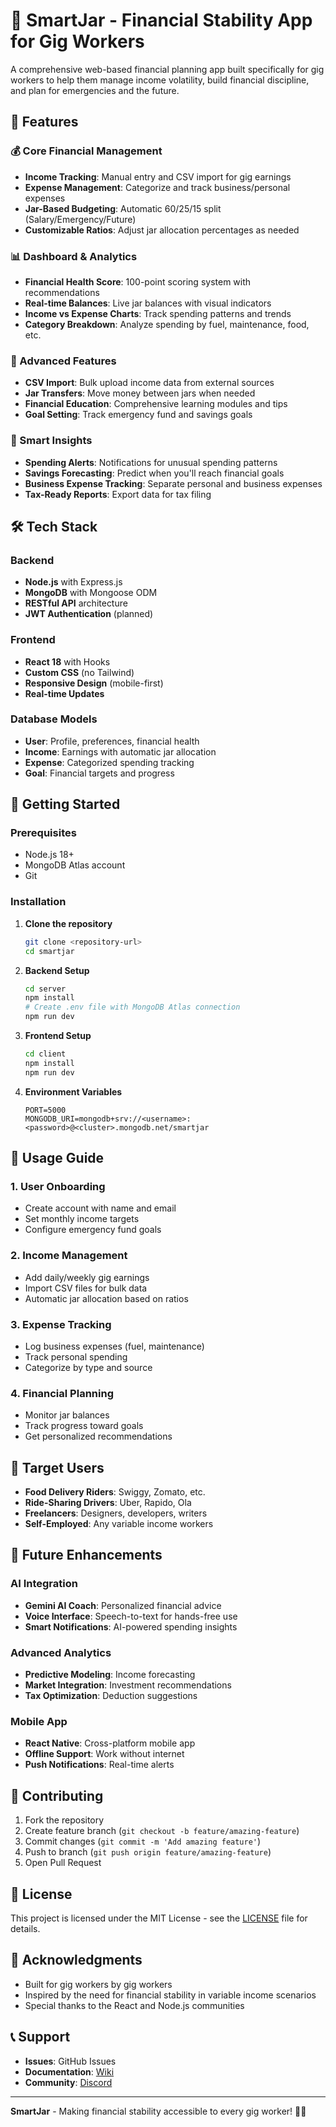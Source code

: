 # 🏦 SmartJar - Financial Stability App for Gig Workers

A comprehensive web-based financial planning app built specifically for gig workers to help them manage income volatility, build financial discipline, and plan for emergencies and the future.

## 🚀 Features

### 💰 Core Financial Management

- **Income Tracking**: Manual entry and CSV import for gig earnings
- **Expense Management**: Categorize and track business/personal expenses
- **Jar-Based Budgeting**: Automatic 60/25/15 split (Salary/Emergency/Future)
- **Customizable Ratios**: Adjust jar allocation percentages as needed

### 📊 Dashboard & Analytics

- **Financial Health Score**: 100-point scoring system with recommendations
- **Real-time Balances**: Live jar balances with visual indicators
- **Income vs Expense Charts**: Track spending patterns and trends
- **Category Breakdown**: Analyze spending by fuel, maintenance, food, etc.

### 🔧 Advanced Features

- **CSV Import**: Bulk upload income data from external sources
- **Jar Transfers**: Move money between jars when needed
- **Financial Education**: Comprehensive learning modules and tips
- **Goal Setting**: Track emergency fund and savings goals

### 🎯 Smart Insights

- **Spending Alerts**: Notifications for unusual spending patterns
- **Savings Forecasting**: Predict when you'll reach financial goals
- **Business Expense Tracking**: Separate personal and business expenses
- **Tax-Ready Reports**: Export data for tax filing

## 🛠️ Tech Stack

### Backend

- **Node.js** with Express.js
- **MongoDB** with Mongoose ODM
- **RESTful API** architecture
- **JWT Authentication** (planned)

### Frontend

- **React 18** with Hooks
- **Custom CSS** (no Tailwind)
- **Responsive Design** (mobile-first)
- **Real-time Updates**

### Database Models

- **User**: Profile, preferences, financial health
- **Income**: Earnings with automatic jar allocation
- **Expense**: Categorized spending tracking
- **Goal**: Financial targets and progress

## 🚀 Getting Started

### Prerequisites

- Node.js 18+
- MongoDB Atlas account
- Git

### Installation

1. **Clone the repository**

   ```bash
   git clone <repository-url>
   cd smartjar
   ```

2. **Backend Setup**

   ```bash
   cd server
   npm install
   # Create .env file with MongoDB Atlas connection
   npm run dev
   ```

3. **Frontend Setup**

   ```bash
   cd client
   npm install
   npm run dev
   ```

4. **Environment Variables**
   ```env
   PORT=5000
   MONGODB_URI=mongodb+srv://<username>:<password>@<cluster>.mongodb.net/smartjar
   ```

## 📱 Usage Guide

### 1. User Onboarding

- Create account with name and email
- Set monthly income targets
- Configure emergency fund goals

### 2. Income Management

- Add daily/weekly gig earnings
- Import CSV files for bulk data
- Automatic jar allocation based on ratios

### 3. Expense Tracking

- Log business expenses (fuel, maintenance)
- Track personal spending
- Categorize by type and source

### 4. Financial Planning

- Monitor jar balances
- Track progress toward goals
- Get personalized recommendations

## 🎯 Target Users

- **Food Delivery Riders**: Swiggy, Zomato, etc.
- **Ride-Sharing Drivers**: Uber, Rapido, Ola
- **Freelancers**: Designers, developers, writers
- **Self-Employed**: Any variable income workers

## 🔮 Future Enhancements

### AI Integration

- **Gemini AI Coach**: Personalized financial advice
- **Voice Interface**: Speech-to-text for hands-free use
- **Smart Notifications**: AI-powered spending insights

### Advanced Analytics

- **Predictive Modeling**: Income forecasting
- **Market Integration**: Investment recommendations
- **Tax Optimization**: Deduction suggestions

### Mobile App

- **React Native**: Cross-platform mobile app
- **Offline Support**: Work without internet
- **Push Notifications**: Real-time alerts

## 🤝 Contributing

1. Fork the repository
2. Create feature branch (`git checkout -b feature/amazing-feature`)
3. Commit changes (`git commit -m 'Add amazing feature'`)
4. Push to branch (`git push origin feature/amazing-feature`)
5. Open Pull Request

## 📄 License

This project is licensed under the MIT License - see the [LICENSE](LICENSE) file for details.

## 🙏 Acknowledgments

- Built for gig workers by gig workers
- Inspired by the need for financial stability in variable income scenarios
- Special thanks to the React and Node.js communities

## 📞 Support

- **Issues**: GitHub Issues
- **Documentation**: [Wiki](link-to-wiki)
- **Community**: [Discord](link-to-discord)

---

**SmartJar** - Making financial stability accessible to every gig worker! 🏦✨

